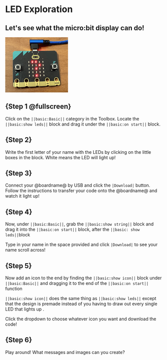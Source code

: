 # LED Exploration

## Let's see what the micro:bit display can do!

![Question mark in the LEDs](https://raw.githubusercontent.com/thegiraffe1/rovin-robotics-tutorials/main/question-mark.png)

## {Step 1 @fullscreen}

Click on the ``||basic:Basic||`` category in the Toolbox.
Locate the ``||basic:show leds||`` block and drag it under the ``||basic:on start||`` block.

## {Step 2}
Write the first letter of your name with the LEDs by clicking on the little boxes in the block. White means the LED will light up! 

## {Step 3}
Connect your @boardname@ by USB and click the ``|Download|`` button. Follow the instructions to transfer your code onto the @boardname@ and watch it light up!

## {Step 4}
Now, under ``||basic:Basic||``, grab the ``||basic:show string||`` block and drag it into the ``||basic:on start||`` block, after the ``||basic: show leds||``block

Type in your name in the space provided and click ``|Download|`` to see your name scroll across!

## {Step 5}
Now add an icon to the end by finding the ``||basic:show icon||`` block under ``||basic:Basic||`` and dragging it to the end of the ``||basic:on start||`` function

``||basic:show icon||`` does the same thing as ``||basic:show leds||`` except that the design is premade instead of you having to draw out every single LED that lights up .

Click the dropdown to choose whatever icon you want and download the code!

## {Step 6}
Play around! What messages and images can you create?

